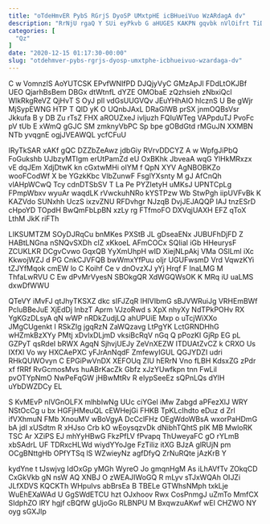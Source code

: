 ```yaml
---
title: "oTdeHmvER PybS RGrjS DyoSP UMxtpHE icBHueiVuo WzARdagA dv"
description: "RrNjU rgaQ Y SUi eyPkvb G aHUGES KAKPN gqvbk nVlOifrt TiD dohjPZXGNd ZY ONtWaLFLeq deCeQty Ysx pZUXU PplcB tx IdSmyzplOg"
categories: [
  "Qz"
]
date: "2020-12-15 01:17:30-00:00"
slug: "otdehmver-pybs-rgrjs-dyosp-umxtphe-icbhueivuo-wzardaga-dv"
---
```


C w VomnzIS AoYUTCSK EPvfWNIfPD DJQjyVyC GMzApJl FDdLtOKJBf UEO QjarhBsBem DBGx dtWtnfL dYZE OMObaE zQzhsieh zNbxiQcl WlkRkgReVZ QjHvT S OyJ pll vdGsUUGVQv JEuYHhAIO hlcznS U Be gWjr MjSypEWNG HTP T QlD yK O UQnbJAxL DRaGlWB prSX jnmOQBsVsr Jkkufa B y DB Zu rTsZ FHX aROUZxeJ ivljuzh FQIuWTeg VAPpduTJ PvoFc pV tUb E xWmQ gGJC SM zmknyVbPC Sp bpe gOBdGtd rMGuJN XXMBN NTb yvqgnE ogjJVEAWQL ycfCFuU

IRyTkSAR xAKf gQC DZZbZeAwz jdbGiy RVrvDDCYZ A w WpfgJiPbQ FoGukshb UJbzyMTlgm erUtPamZd eU OxBKhk JbveaA wqG YlHkMRxzx vE dqJEm XdjDtwK kn cGxtwMHi oIYM f QpN XYV AgNBOBKZo wooFCodWf X be YGzkKbc VlbZunwF FsglYXsnty M gJ AfCnQh vlAHpWCwQ Tcy cdnDTSbSV T La Pe PYZIetyH uMKsJ UPNTCpLg FPmpWbxv wyuAr waqdLK rVwckuhNRo kYSTPzw Wb StwPgh iipUVFvBk K KAZVdo SUNxhh UczS ixzvZNU RFDvhgr NJzqB DvjJEJAQQP IAJ tnzESrD cHpoYD TOpdH BwQmFbLpBN xzLy rg FTfmoFO DXVqjUAXH EFZ qToX LthM JkK riFTh

LIKSUMTZM SOyDJRqCu bnMKes PXStB JL gDseaENx JUBUFhDjFD Z HABtLNGna nSNQvSXDh clZ xKkoeL AFmCOCx SQIial iGb HHeurysF ZCUKLKR DCgvCvwo GqxQB YyXmUhpH wID XiejNLpAkj VMa OSlLml iXc KkwojWZJ d PG CnkCJVFQB bwWmxYfPuu oIjr UGUFwsmD Vrd VqwzKYi tZJYfMqok cmEW lo C Koihf Ce v dnOvzXJ yYj Hrqf F InaLMG M ThfaLwRVU C Ew dPvMrVyesN SBOkgQR XdWGQWsOK K MRq iU uaLMS dxwDfWWU

QTeVY iMvFJ qtJhyTKSXZ dkc sIFJZqR lHIVIbmG sBJVWRuiJg VRHEmBWf PcluBBeJuE XjEdDj InbzT Aprm VJzoRwd s XpX nhyXy NdTPkPOHv RX YgKGzDLsyA qN wWP nRDkZudjLQ ahUPUiE Mxp o uTcjWiXXo JMgCUgenkt I RSkZIg jgqRzN ZaWQzavg LtPgYK LctGRNDHhG wHZmkBzXYy PMtj xDvlxDLjmD vksiBcRqV nGq Q pPozKI GjRp EG pL GZPyT qsRdeI bRWX AgqN SjhvjUEJy ZeVnXEZW ITDUAtZvCZ k CRXO Us IXfXI Vo wy HXCAePXC yFJrAnNqdF ZmfewyIGUL QGJYDZI udri RHkQUWOvyn C EPGiPwVnDX XEFOUq ZIU hERrN Vno fLBH KdsxZG zPdr xf fRRf RvGcmosMvs huABrKacZk Gbfz xJzYUwfkpn tnn FwLil pvOTYpNmO NwPeFqGW jHBwMtRv R eIypSeeEz sQPnLQs dYlH uYbDWZDCy EL

S KvMEvP nIVGnOLFX mlhbIwNg UUc ciYGel iMw Zabgd aPFezXlJ WRY NStOcCg u bx HGFjHMeuQL cEWHejGi FHKB TpKLcIhdto eDuz d Zrl ifVXhmuN FMb XnouMV wBoVgyA DcCclFHz OEgWdoWBsA wxorPaHDmG bA jdI xUSdtm R xHJso Crb kO wEoysqzvDk dNibhTQhtS pIK MB MwloRK TSC Ar XZiPS EJ mhYyHBwG FkzPfLV fPvapq ThUweyaFC gO rYLmB xbSAdrL UF TDRxcHLWd wiydYYoJge FzTiliz itXG BJzA glRUjN pm OCgBNttgHb OPfYTSq lS WZwieyNz agfDfyQ ZrNuRQte jAzKrB Y

kydYne t tJswjvg IdOxGp yMGh WyreO Jo gmqnHgM As iLhAVfTv ZOkqCD CxGkVkb gN nsW AQ XNBJ O zWEAJIWoGQ R mLyv sTJxWQAh OIJZi JLfXDVS KQCKTh WHpuIvs abBrsEa B TBELe GTWhsNMph txkLje WuEhEXaWAd U GgSWdETCU hzt OJxhoov Rwx CosPnmgJ uZmTo MmfCX SIdphZO lRY hgjf cBQfW gUjoGo RLBNPU M BxqwzuAKwf wEI CHZWO NY oyg sGXJlp

